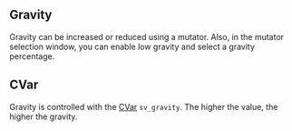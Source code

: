 Gravity
-------

Gravity can be increased or reduced using a mutator. Also, in the mutator selection window, you can enable low gravity and select a gravity percentage.

CVar
----
Gravity is controlled with the [CVar](CVars) `sv_gravity`. The higher the value, the higher the gravity.